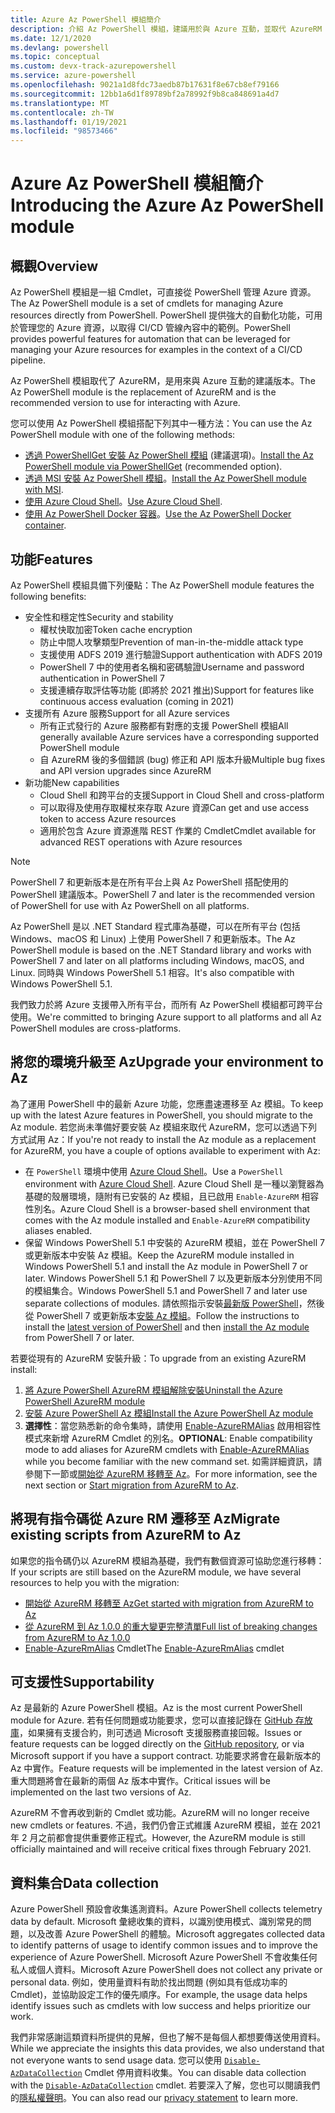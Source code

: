 ```yaml
---
title: Azure Az PowerShell 模組簡介
description: 介紹 Az PowerShell 模組，建議用於與 Azure 互動，並取代 AzureRM PowerShell 模組。
ms.date: 12/1/2020
ms.devlang: powershell
ms.topic: conceptual
ms.custom: devx-track-azurepowershell
ms.service: azure-powershell
ms.openlocfilehash: 9021a1d8fdc73aedb87b17631f8e67cb8ef79166
ms.sourcegitcommit: 12bb1a6d1f89789bf2a78992f9b8ca848691a4d7
ms.translationtype: MT
ms.contentlocale: zh-TW
ms.lasthandoff: 01/19/2021
ms.locfileid: "98573466"
---
```

# <a name="introducing-the-azure-az-powershell-module"></a><span data-ttu-id="3d4e8-103">Azure Az PowerShell 模組簡介</span><span class="sxs-lookup"><span data-stu-id="3d4e8-103">Introducing the Azure Az PowerShell module</span></span>

## <a name="overview"></a><span data-ttu-id="3d4e8-104">概觀</span><span class="sxs-lookup"><span data-stu-id="3d4e8-104">Overview</span></span>

<span data-ttu-id="3d4e8-105">Az PowerShell 模組是一組 Cmdlet，可直接從 PowerShell 管理 Azure 資源。</span><span class="sxs-lookup"><span data-stu-id="3d4e8-105">The Az PowerShell module is a set of cmdlets for managing Azure resources directly from PowerShell.</span></span> <span data-ttu-id="3d4e8-106">PowerShell 提供強大的自動化功能，可用於管理您的 Azure 資源，以取得 CI/CD 管線內容中的範例。</span><span class="sxs-lookup"><span data-stu-id="3d4e8-106">PowerShell provides powerful features for automation that can be leveraged for managing your Azure resources for examples in the context of a CI/CD pipeline.</span></span>

<span data-ttu-id="3d4e8-107">Az PowerShell 模組取代了 AzureRM，是用來與 Azure 互動的建議版本。</span><span class="sxs-lookup"><span data-stu-id="3d4e8-107">The Az PowerShell module is the replacement of AzureRM and is the recommended version to use for interacting with Azure.</span></span>

<span data-ttu-id="3d4e8-108">您可以使用 Az PowerShell 模組搭配下列其中一種方法：</span><span class="sxs-lookup"><span data-stu-id="3d4e8-108">You can use the Az PowerShell module with one of the following methods:</span></span>

* <span data-ttu-id="3d4e8-109">[透過 PowerShellGet 安裝 Az PowerShell 模組](install-az-ps.md) (建議選項)。</span><span class="sxs-lookup"><span data-stu-id="3d4e8-109">[Install the Az PowerShell module via PowerShellGet](install-az-ps.md) (recommended option).</span></span>
* <span data-ttu-id="3d4e8-110">[透過 MSI 安裝 Az PowerShell 模組](install-az-ps-msi.md)。</span><span class="sxs-lookup"><span data-stu-id="3d4e8-110">[Install the Az PowerShell module with MSI](install-az-ps-msi.md).</span></span>
* <span data-ttu-id="3d4e8-111">[使用 Azure Cloud Shell](/azure/cloud-shell/overview)。</span><span class="sxs-lookup"><span data-stu-id="3d4e8-111">[Use Azure Cloud Shell](/azure/cloud-shell/overview).</span></span>
* <span data-ttu-id="3d4e8-112">[使用 Az PowerShell Docker 容器](azureps-in-docker.md)。</span><span class="sxs-lookup"><span data-stu-id="3d4e8-112">[Use the Az PowerShell Docker container](azureps-in-docker.md).</span></span>

## <a name="features"></a><span data-ttu-id="3d4e8-113">功能</span><span class="sxs-lookup"><span data-stu-id="3d4e8-113">Features</span></span>

<span data-ttu-id="3d4e8-114">Az PowerShell 模組具備下列優點：</span><span class="sxs-lookup"><span data-stu-id="3d4e8-114">The Az PowerShell module features the following benefits:</span></span>

* <span data-ttu-id="3d4e8-115">安全性和穩定性</span><span class="sxs-lookup"><span data-stu-id="3d4e8-115">Security and stability</span></span>
  * <span data-ttu-id="3d4e8-116">權杖快取加密</span><span class="sxs-lookup"><span data-stu-id="3d4e8-116">Token cache encryption</span></span>
  * <span data-ttu-id="3d4e8-117">防止中間人攻擊類型</span><span class="sxs-lookup"><span data-stu-id="3d4e8-117">Prevention of man-in-the-middle attack type</span></span>
  * <span data-ttu-id="3d4e8-118">支援使用 ADFS 2019 進行驗證</span><span class="sxs-lookup"><span data-stu-id="3d4e8-118">Support authentication with ADFS 2019</span></span>
  * <span data-ttu-id="3d4e8-119">PowerShell 7 中的使用者名稱和密碼驗證</span><span class="sxs-lookup"><span data-stu-id="3d4e8-119">Username and password authentication in PowerShell 7</span></span>
  * <span data-ttu-id="3d4e8-120">支援連續存取評估等功能 (即將於 2021 推出)</span><span class="sxs-lookup"><span data-stu-id="3d4e8-120">Support for features like continuous access evaluation (coming in 2021)</span></span>
* <span data-ttu-id="3d4e8-121">支援所有 Azure 服務</span><span class="sxs-lookup"><span data-stu-id="3d4e8-121">Support for all Azure services</span></span>
  * <span data-ttu-id="3d4e8-122">所有正式發行的 Azure 服務都有對應的支援 PowerShell 模組</span><span class="sxs-lookup"><span data-stu-id="3d4e8-122">All generally available Azure services have a corresponding supported PowerShell module</span></span>
  * <span data-ttu-id="3d4e8-123">自 AzureRM 後的多個錯誤 (bug) 修正和 API 版本升級</span><span class="sxs-lookup"><span data-stu-id="3d4e8-123">Multiple bug fixes and API version upgrades since AzureRM</span></span>
* <span data-ttu-id="3d4e8-124">新功能</span><span class="sxs-lookup"><span data-stu-id="3d4e8-124">New capabilities</span></span>
  * <span data-ttu-id="3d4e8-125">Cloud Shell 和跨平台的支援</span><span class="sxs-lookup"><span data-stu-id="3d4e8-125">Support in Cloud Shell and cross-platform</span></span>
  * <span data-ttu-id="3d4e8-126">可以取得及使用存取權杖來存取 Azure 資源</span><span class="sxs-lookup"><span data-stu-id="3d4e8-126">Can get and use access token to access Azure resources</span></span>
  * <span data-ttu-id="3d4e8-127">適用於包含 Azure 資源進階 REST 作業的 Cmdlet</span><span class="sxs-lookup"><span data-stu-id="3d4e8-127">Cmdlet available for advanced REST operations with Azure resources</span></span>

> [!NOTE]
> <span data-ttu-id="3d4e8-128">PowerShell 7 和更新版本是在所有平台上與 Az PowerShell 搭配使用的 PowerShell 建議版本。</span><span class="sxs-lookup"><span data-stu-id="3d4e8-128">PowerShell 7 and later is the recommended version of PowerShell for use with Az PowerShell on all platforms.</span></span>

<span data-ttu-id="3d4e8-129">Az PowerShell 是以 .NET Standard 程式庫為基礎，可以在所有平台 (包括 Windows、macOS 和 Linux) 上使用 PowerShell 7 和更新版本。</span><span class="sxs-lookup"><span data-stu-id="3d4e8-129">The Az PowerShell module is based on the .NET Standard library and works with PowerShell 7 and later on all platforms including Windows, macOS, and Linux.</span></span> <span data-ttu-id="3d4e8-130">同時與 Windows PowerShell 5.1 相容。</span><span class="sxs-lookup"><span data-stu-id="3d4e8-130">It's also compatible with Windows PowerShell 5.1.</span></span>

<span data-ttu-id="3d4e8-131">我們致力於將 Azure 支援帶入所有平台，而所有 Az PowerShell 模組都可跨平台使用。</span><span class="sxs-lookup"><span data-stu-id="3d4e8-131">We're committed to bringing Azure support to all platforms and all Az PowerShell modules are cross-platforms.</span></span>

## <a name="upgrade-your-environment-to-az"></a><span data-ttu-id="3d4e8-132">將您的環境升級至 Az</span><span class="sxs-lookup"><span data-stu-id="3d4e8-132">Upgrade your environment to Az</span></span>

<span data-ttu-id="3d4e8-133">為了運用 PowerShell 中的最新 Azure 功能，您應盡速遷移至 Az 模組。</span><span class="sxs-lookup"><span data-stu-id="3d4e8-133">To keep up with the latest Azure features in PowerShell, you should migrate to the Az module.</span></span> <span data-ttu-id="3d4e8-134">若您尚未準備好要安裝 Az 模組來取代 AzureRM，您可以透過下列方式試用 Az：</span><span class="sxs-lookup"><span data-stu-id="3d4e8-134">If you're not ready to install the Az module as a replacement for AzureRM, you have a couple of options available to experiment with Az:</span></span>

* <span data-ttu-id="3d4e8-135">在 `PowerShell` 環境中使用 [Azure Cloud Shell](/azure/cloud-shell/overview)。</span><span class="sxs-lookup"><span data-stu-id="3d4e8-135">Use a `PowerShell` environment with [Azure Cloud Shell](/azure/cloud-shell/overview).</span></span> <span data-ttu-id="3d4e8-136">Azure Cloud Shell 是一種以瀏覽器為基礎的殼層環境，隨附有已安裝的 Az 模組，且已啟用 `Enable-AzureRM` 相容性別名。</span><span class="sxs-lookup"><span data-stu-id="3d4e8-136">Azure Cloud Shell is a browser-based shell environment that comes with the Az module installed and `Enable-AzureRM` compatibility aliases enabled.</span></span>
* <span data-ttu-id="3d4e8-137">保留 Windows PowerShell 5.1 中安裝的 AzureRM 模組，並在 PowerShell 7 或更新版本中安裝 Az 模組。</span><span class="sxs-lookup"><span data-stu-id="3d4e8-137">Keep the AzureRM module installed in Windows PowerShell 5.1 and install the Az module in PowerShell 7 or later.</span></span> <span data-ttu-id="3d4e8-138">Windows PowerShell 5.1 和 PowerShell 7 以及更新版本分別使用不同的模組集合。</span><span class="sxs-lookup"><span data-stu-id="3d4e8-138">Windows PowerShell 5.1 and PowerShell 7 and later use separate collections of modules.</span></span> <span data-ttu-id="3d4e8-139">請依照指示安裝[最新版 PowerShell](/powershell/scripting/install/installing-powershell)，然後從 PowerShell 7 或更新版本[安裝 Az 模組](install-az-ps.md)。</span><span class="sxs-lookup"><span data-stu-id="3d4e8-139">Follow the instructions to install the [latest version of PowerShell](/powershell/scripting/install/installing-powershell) and then [install the Az module](install-az-ps.md) from PowerShell 7 or later.</span></span>

<span data-ttu-id="3d4e8-140">若要從現有的 AzureRM 安裝升級：</span><span class="sxs-lookup"><span data-stu-id="3d4e8-140">To upgrade from an existing AzureRM install:</span></span>

1. [<span data-ttu-id="3d4e8-141">將 Azure PowerShell AzureRM 模組解除安裝</span><span class="sxs-lookup"><span data-stu-id="3d4e8-141">Uninstall the Azure PowerShell AzureRM module</span></span>](/powershell/azure/uninstall-az-ps#uninstall-the-azurerm-module)
1. [<span data-ttu-id="3d4e8-142">安裝 Azure PowerShell Az 模組</span><span class="sxs-lookup"><span data-stu-id="3d4e8-142">Install the Azure PowerShell Az module</span></span>](install-az-ps.md)
1. <span data-ttu-id="3d4e8-143">**選擇性**：當您熟悉新的命令集時，請使用 [Enable-AzureRMAlias](/powershell/module/az.accounts/enable-azurermalias) 啟用相容性模式來新增 AzureRM Cmdlet 的別名。</span><span class="sxs-lookup"><span data-stu-id="3d4e8-143">**OPTIONAL**: Enable compatibility mode to add aliases for AzureRM cmdlets with [Enable-AzureRMAlias](/powershell/module/az.accounts/enable-azurermalias) while you become familiar with the new command set.</span></span> <span data-ttu-id="3d4e8-144">如需詳細資訊，請參閱下一節或[開始從 AzureRM 移轉至 Az](migrate-from-azurerm-to-az.md)。</span><span class="sxs-lookup"><span data-stu-id="3d4e8-144">For more information, see the next section or [Start migration from AzureRM to Az](migrate-from-azurerm-to-az.md).</span></span>

## <a name="migrate-existing-scripts-from-azurerm-to-az"></a><span data-ttu-id="3d4e8-145">將現有指令碼從 Azure RM 遷移至 Az</span><span class="sxs-lookup"><span data-stu-id="3d4e8-145">Migrate existing scripts from AzureRM to Az</span></span>

<span data-ttu-id="3d4e8-146">如果您的指令碼仍以 AzureRM 模組為基礎，我們有數個資源可協助您進行移轉：</span><span class="sxs-lookup"><span data-stu-id="3d4e8-146">If your scripts are still based on the AzureRM module, we have several resources to help you with the migration:</span></span>

* [<span data-ttu-id="3d4e8-147">開始從 AzureRM 移轉至 Az</span><span class="sxs-lookup"><span data-stu-id="3d4e8-147">Get started with migration from AzureRM to Az</span></span>](migrate-from-azurerm-to-az.md)
* [<span data-ttu-id="3d4e8-148">從 AzureRM 到 Az 1.0.0 的重大變更完整清單</span><span class="sxs-lookup"><span data-stu-id="3d4e8-148">Full list of breaking changes from AzureRM to Az 1.0.0</span></span>](migrate-az-1.0.0.md)
* <span data-ttu-id="3d4e8-149">[Enable-AzureRmAlias](/powershell/module/az.accounts/enable-azurermalias) Cmdlet</span><span class="sxs-lookup"><span data-stu-id="3d4e8-149">The [Enable-AzureRmAlias](/powershell/module/az.accounts/enable-azurermalias) cmdlet</span></span>

## <a name="supportability"></a><span data-ttu-id="3d4e8-150">可支援性</span><span class="sxs-lookup"><span data-stu-id="3d4e8-150">Supportability</span></span>

<span data-ttu-id="3d4e8-151">Az 是最新的 Azure PowerShell 模組。</span><span class="sxs-lookup"><span data-stu-id="3d4e8-151">Az is the most current PowerShell module for Azure.</span></span> <span data-ttu-id="3d4e8-152">若有任何問題或功能要求，您可以直接記錄在 [GitHub 存放庫](https://github.com/Azure/azure-powershell)，如果擁有支援合約，則可透過 Microsoft 支援服務直接回報。</span><span class="sxs-lookup"><span data-stu-id="3d4e8-152">Issues or feature requests can be logged directly on the [GitHub repository](https://github.com/Azure/azure-powershell), or via Microsoft support if you have a support contract.</span></span> <span data-ttu-id="3d4e8-153">功能要求將會在最新版本的 Az 中實作。</span><span class="sxs-lookup"><span data-stu-id="3d4e8-153">Feature requests will be implemented in the latest version of Az.</span></span> <span data-ttu-id="3d4e8-154">重大問題將會在最新的兩個 Az 版本中實作。</span><span class="sxs-lookup"><span data-stu-id="3d4e8-154">Critical issues will be implemented on the last two versions of Az.</span></span>

<span data-ttu-id="3d4e8-155">AzureRM 不會再收到新的 Cmdlet 或功能。</span><span class="sxs-lookup"><span data-stu-id="3d4e8-155">AzureRM will no longer receive new cmdlets or features.</span></span> <span data-ttu-id="3d4e8-156">不過，我們仍會正式維護 AzureRM 模組，並在 2021 年 2 月之前都會提供重要修正程式。</span><span class="sxs-lookup"><span data-stu-id="3d4e8-156">However, the AzureRM module is still officially maintained and will receive critical fixes through February 2021.</span></span>

## <a name="data-collection"></a><span data-ttu-id="3d4e8-157">資料集合</span><span class="sxs-lookup"><span data-stu-id="3d4e8-157">Data collection</span></span>

<span data-ttu-id="3d4e8-158">Azure PowerShell 預設會收集遙測資料。</span><span class="sxs-lookup"><span data-stu-id="3d4e8-158">Azure PowerShell collects telemetry data by default.</span></span> <span data-ttu-id="3d4e8-159">Microsoft 彙總收集的資料，以識別使用模式、識別常見的問題，以及改善 Azure PowerShell 的體驗。</span><span class="sxs-lookup"><span data-stu-id="3d4e8-159">Microsoft aggregates collected data to identify patterns of usage to identify common issues and to improve the experience of Azure PowerShell.</span></span>
<span data-ttu-id="3d4e8-160">Microsoft Azure PowerShell 不會收集任何私人或個人資料。</span><span class="sxs-lookup"><span data-stu-id="3d4e8-160">Microsoft Azure PowerShell does not collect any private or personal data.</span></span> <span data-ttu-id="3d4e8-161">例如，使用量資料有助於找出問題 (例如具有低成功率的 Cmdlet)，並協助設定工作的優先順序。</span><span class="sxs-lookup"><span data-stu-id="3d4e8-161">For example, the usage data helps identify issues such as cmdlets with low success and helps prioritize our work.</span></span>

<span data-ttu-id="3d4e8-162">我們非常感謝這類資料所提供的見解，但也了解不是每個人都想要傳送使用資料。</span><span class="sxs-lookup"><span data-stu-id="3d4e8-162">While we appreciate the insights this data provides, we also understand that not everyone wants to send usage data.</span></span> <span data-ttu-id="3d4e8-163">您可以使用 [`Disable-AzDataCollection`](/powershell/module/az.accounts/disable-azdatacollection) Cmdlet 停用資料收集。</span><span class="sxs-lookup"><span data-stu-id="3d4e8-163">You can disable data collection with the [`Disable-AzDataCollection`](/powershell/module/az.accounts/disable-azdatacollection) cmdlet.</span></span> <span data-ttu-id="3d4e8-164">若要深入了解，您也可以閱讀我們的[隱私權聲明](https://privacy.microsoft.com/privacystatement)。</span><span class="sxs-lookup"><span data-stu-id="3d4e8-164">You can also read our [privacy statement](https://privacy.microsoft.com/privacystatement) to learn more.</span></span>
